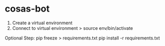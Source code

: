 # cosas-bot

1. Create a virtual environment
2. Connect to virtual environment > source env/bin/activate

Optional Step:
pip freeze > requirements.txt
pip install -r requirements.txt